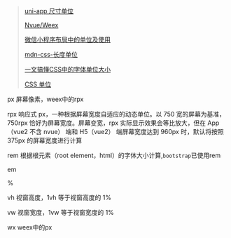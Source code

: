 > [uni-app 尺寸单位](https://uniapp.dcloud.io/tutorial/syntax-css.html#%E5%B0%BA%E5%AF%B8%E5%8D%95%E4%BD%8D)
>
> [Nvue/Weex](https://blog.csdn.net/qq_40413670/article/details/104087003)
>
> [微信小程序布局中的单位及使用](https://blog.csdn.net/qq_44577070/article/details/103230715)
>
> [mdn-css-长度单位](https://developer.mozilla.org/zh-CN/docs/Learn/CSS/Building_blocks/Values_and_units#%E6%95%B0%E5%AD%97%EF%BC%8C%E9%95%BF%E5%BA%A6%E5%92%8C%E7%99%BE%E5%88%86%E6%AF%94)
>
> [一文搞懂CSS中的字体单位大小](https://juejin.cn/post/6844903897421578253)
>
> [CSS 单位](https://www.w3school.com.cn/cssref/css_units.asp)

px  屏幕像素，weex中的rpx

rpx  响应式 px，一种根据屏幕宽度自适应的动态单位。以 750 宽的屏幕为基准，750rpx 恰好为屏幕宽度。屏幕变宽，rpx 实际显示效果会等比放大，但在 App（vue2 不含 nvue） 端和 H5（vue2） 端屏幕宽度达到 960px 时，默认将按照 375px 的屏幕宽度进行计算

rem  根据根元素（root element，html）的字体大小计算,`bootstrap`已使用rem

em

%

vh  视窗高度，1vh 等于视窗高度的 1%

vw  视窗宽度，1vw 等于视窗宽度的 1%

wx  weex中的px



